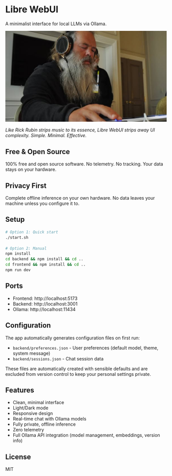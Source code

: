 # Libre WebUI

A minimalist interface for local LLMs via Ollama.

![Rick Rubin Coding Wisdom](./rr.jpg)

*Like Rick Rubin strips music to its essence, Libre WebUI strips away UI complexity. Simple. Minimal. Effective.*

## Free & Open Source

100% free and open source software. No telemetry. No tracking. Your data stays on your hardware.

## Privacy First

Complete offline inference on your own hardware. No data leaves your machine unless you configure it to.

## Setup

```bash
# Option 1: Quick start
./start.sh

# Option 2: Manual
npm install
cd backend && npm install && cd ..
cd frontend && npm install && cd ..
npm run dev
```

## Ports
- Frontend: http://localhost:5173
- Backend: http://localhost:3001
- Ollama: http://localhost:11434

## Configuration

The app automatically generates configuration files on first run:

- `backend/preferences.json` - User preferences (default model, theme, system message)
- `backend/sessions.json` - Chat session data

These files are automatically created with sensible defaults and are excluded from version control to keep your personal settings private.

## Features
- Clean, minimal interface
- Light/Dark mode
- Responsive design
- Real-time chat with Ollama models
- Fully private, offline inference
- Zero telemetry
- Full Ollama API integration (model management, embeddings, version info)

## License
MIT

